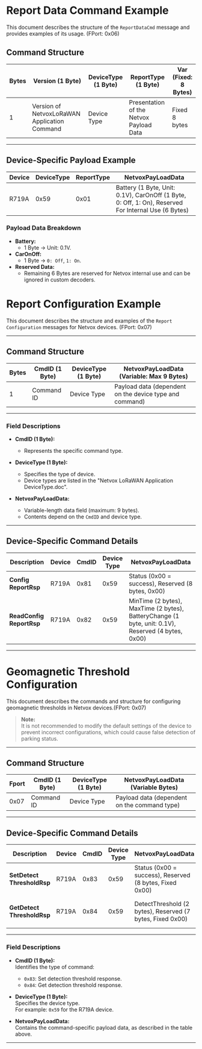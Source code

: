 # Report Data Command Example

This document describes the structure of the `ReportDataCmd` message and provides examples of its usage. (FPort: 0x06)

## **Command Structure**

| Bytes | Version (1 Byte) | DeviceType (1 Byte) | ReportType (1 Byte) | Var (Fixed: 8 Bytes) |
|-------|------------------|---------------------|---------------------|----------------------|
| 1     | Version of NetvoxLoRaWAN Application Command | Device Type | Presentation of the Netvox Payload Data | Fixed 8 bytes |
---

## **Device-Specific Payload Example**

| Device | DeviceType | ReportType | NetvoxPayLoadData                            |
|--------|------------|------------|----------------------------------------------|
| R719A  | 0x59       | 0x01       | Battery (1 Byte, Unit: 0.1V), CarOnOff (1 Byte, 0: Off, 1: On), Reserved For Internal Use (6 Bytes) |

### **Payload Data Breakdown**
- **Battery:**
    - 1 Byte → Unit: 0.1V.
- **CarOnOff:**
    - 1 Byte → `0: Off`, `1: On`.
- **Reserved Data:**
    - Remaining 6 Bytes are reserved for Netvox internal use and can be ignored in custom decoders.


# Report Configuration Example

This document describes the structure and examples of the `Report Configuration` messages for Netvox devices. (FPort: 0x07)

---

## **Command Structure**

| Bytes | CmdID (1 Byte)  | DeviceType (1 Byte) | NetvoxPayLoadData (Variable: Max 9 Bytes) |
|-------|-----------------|---------------------|-------------------------------------------|
| 1     | Command ID      | Device Type         | Payload data (dependent on the device type and command) |

---

### **Field Descriptions**

- **CmdID (1 Byte):**
    - Represents the specific command type.

- **DeviceType (1 Byte):**
    - Specifies the type of device.
    - Device types are listed in the "Netvox LoRaWAN Application DeviceType.doc".

- **NetvoxPayLoadData:**
    - Variable-length data field (maximum: 9 bytes).
    - Contents depend on the `CmdID` and device type.

---

## **Device-Specific Command Details**

| Description       | Device | CmdID | Device Type | NetvoxPayLoadData                                                                                 |
|--------------------|--------|-------|-------------|---------------------------------------------------------------------------------------------------|
| **Config ReportRsp** | R719A  | 0x81  | 0x59        | Status (0x00 = success), Reserved (8 bytes, 0x00)                                                |
| **ReadConfig ReportRsp** | R719A  | 0x82  | 0x59        | MinTime (2 bytes), MaxTime (2 bytes), BatteryChange (1 byte, unit: 0.1V), Reserved (4 bytes, 0x00) |

---

# Geomagnetic Threshold Configuration

This document describes the commands and structure for configuring geomagnetic thresholds in Netvox devices.(FPort: 0x07)

> **Note:**  
> It is not recommended to modify the default settings of the device to prevent incorrect configurations, which could cause false detection of parking status.

---

## **Command Structure**

| Fport | CmdID (1 Byte) | DeviceType (1 Byte) | NetvoxPayLoadData (Variable Bytes) |
|-------|----------------|---------------------|-------------------------------------|
| 0x07  | Command ID     | Device Type         | Payload data (dependent on the command type) |

---

## **Device-Specific Command Details**

| Description                 | Device | CmdID | Device Type | NetvoxPayLoadData                               | Description                    |
|-----------------------------|--------|-------|-------------|------------------------------------------------|--------------------------------|
| **SetDetect ThresholdRsp**  | R719A  | 0x83  | 0x59        | Status (0x00 = success), Reserved (8 bytes, Fixed 0x00) | Acknowledges the threshold configuration. |
| **GetDetect ThresholdRsp**  | R719A  | 0x84  | 0x59        | DetectThreshold (2 bytes), Reserved (7 bytes, Fixed 0x00) | Returns the current detection threshold. |

---

### **Field Descriptions**

- **CmdID (1 Byte):**  
  Identifies the type of command:
    - `0x83`: Set detection threshold response.
    - `0x84`: Get detection threshold response.

- **DeviceType (1 Byte):**  
  Specifies the device type.  
  For example: `0x59` for the R719A device.

- **NetvoxPayLoadData:**  
  Contains the command-specific payload data, as described in the table above.

---

